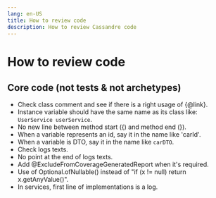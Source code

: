 ```yaml
---
lang: en-US
title: How to review code
description: How to review Cassandre code
---
```

# How to review code

## Core code (not tests & not archetypes)
* Check class comment and see if there is a right usage of {@link}.
* Instance variable should have the same name as its class like: `UserService userService`.
* No new line between method start ({) and method end (}).
* When a variable represents an id, say it in the name like 'carId'.
* When a variable is DTO, say it in the name like `carDTO`.
* Check logs texts.
* No point at the end of logs texts.
* Add @ExcludeFromCoverageGeneratedReport when it's required.
* Use of Optional.ofNullable() instead of "if (x != null) return x.getAnyValue()".
* In services, first line of implementations is a log.